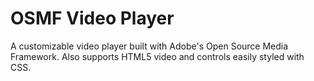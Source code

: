 OSMF Video Player
=================

A customizable video player built with Adobe's Open Source Media Framework. Also supports HTML5 video and controls easily styled with CSS.